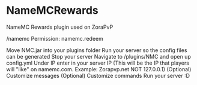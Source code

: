 # NameMCRewards
NameMC Rewards plugin used on ZoraPvP

/namemc
Permission: namemc.redeem


Move NMC.jar into your plugins folder
Run your server so the config files can be generated
Stop your server
Navigate to /plugins/NMC and open up config.yml
Under IP enter in your server IP (This will be the IP that players will "like" on namemc.com. Example: Zorapvp.net NOT 127.0.0.1)
(Optional) Customize messages
(Optional) Customize commands
Run your server :D
